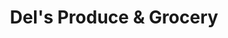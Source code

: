 ---
title: "Del's Produce & Grocery"
url: /marysville/dels-produce-und-grocery/
shop: Gemüse & Obst
---